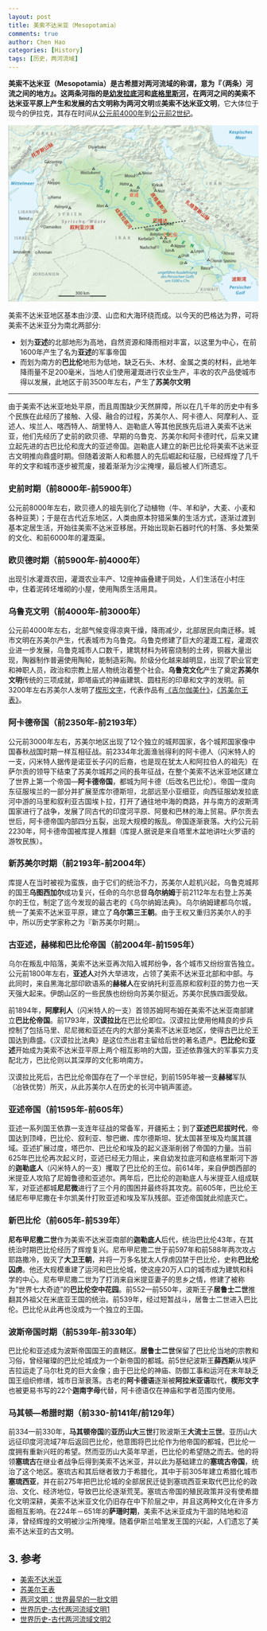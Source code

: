 ```yaml
---
layout: post
title: 美索不达米亚（Mesopotamia）
comments: true
author: Chen Hao
categories: [History]
tags: [历史，两河流域]
---
```


**美索不达米亚（Mesopotamia）**是古希腊对两河流域的称谓，意为『（两条）河流之间的地方』。这两条河指的是<u>幼发拉底河</u>和<u>底格里斯河</u>，在两河之间的美索不达米亚平原上产生和发展的古文明称为**两河文明**或**美索不达米亚文明**，它大体位于现今的伊拉克，其存在时间从<u>公元前4000年</u>到<u>公元前2世纪</u>。

![](/images/mesopotamia/g1.png)

美索不达米亚地区基本由沙漠、山峦和大海环绕而成。以今天的巴格达为界，可将美索不达米亚分为南北两部分:  

- 划为**亚述**的北部地形为高地，自然资源和降雨相对丰富，以这里为中心，在前1600年产生了名为**亚述**的军事帝国
- 而划为南方的**巴比伦**地形为低地，缺乏石头、木材、金属之类的材料，此地年降雨量不足200毫米，当地人们使用灌溉进行农业生产，丰收的农产品使城市得以发展，此地区于前3500年左右，产生了**苏美尔文明**

-------------------------------------

由于美索不达米亚地处平原，而且周围缺少天然屏障，所以在几千年的历史中有多个民族在此经历了接触、入侵、融合的过程，苏美尔人、阿卡德人、阿摩利人、亚述人、埃兰人、喀西特人、胡里特人、迦勒底人等其他民族先后进入美索不达米亚，他们先经历了史前的欧贝德、早期的乌鲁克、苏美尔和阿卡德时代，后来又建立起先进的古巴比伦和庞大的亚述帝国。迦勒底人建立的新巴比伦将美索不达米亚古文明推向鼎盛时期。但随着波斯人和希腊人的先后崛起和征服，已经辉煌了几千年的文字和城市逐步被荒废，接着渐渐为沙尘掩埋，最后被人们所遗忘。


### 史前时期（前8000年-前5900年）

公元前8000年左右，欧贝德人的祖先驯化了动植物（牛、羊和驴，大麦、小麦和各种豆荚）；于是在古代近东地区，人类由原本狩猎采集的生活方式，逐渐过渡到基本定居生活，开始往美索不达米亚移居。开始出现新石器时代的村落、多处繁荣的文化、和前6000年的灌溉渠。


### 欧贝德时期（前5900年-前4000年）

出现引水灌溉农田，灌溉农业丰产、12座神庙叠建于同处，人们生活在小村庄中，住着泥砖坯堆砌的小屋，使用陶质生活用具。


### 乌鲁克文明（前4000年-前3000年）

公元前4000年左右，北部气候变得凉爽干燥，降雨减少，北部居民向南迁移。城市文明在苏美尔产生，代表城市为乌鲁克。乌鲁克修建了巨大的灌溉工程，灌溉农业进一步发展，乌鲁克城市人口数千，建筑材料为砖窑烧制的土砖，铜器大量出现，陶器制作普遍使用陶轮，能制造彩陶。阶级分化越来越明显，出现了职业官吏和神职人员，政治和宗教上层人物统治着整个社会。**乌鲁克文化**产生了奠定**苏美尔文明**传统的三项成就，即塔庙式的神庙建筑、圆柱形的印章和文字的发明。前3200年左右苏美尔人发明了[楔形文字](http://www.wikiwand.com/zh/楔形文字)，代表作品有[《吉尔伽美什》](http://www.wikiwand.com/zh/吉尔伽美什史诗)，[《苏美尔王表》](http://www.wikiwand.com/zh/苏美尔王表)。


### 阿卡德帝国（前2350年-前2193年）

公元前3000年左右，苏美尔地区出现了12个独立的城邦国家，各个城邦国家像中国春秋战国时期一样互相征战。前2334年北面渔翁得利的阿卡德人（闪米特人的一支，闪米特人据传是诺亚长子闪的后裔，也是现在犹太人和阿拉伯人的祖先）在萨尔贡的领导下结束了苏美尔城邦之间的長年征战，在整个美索不达米亚地区建立了世界上第一个帝国—**阿卡德帝国**，都城为阿卡德（后改名巴比伦）。帝国一度向东征服埃兰的一部分并扩展至库尔德斯坦，北部远至小亚细亚，向西征服幼发拉底河中游的马里和叙利亚古国埃卜拉，打开了通往地中海的商路，并与南方的波斯湾国家进行了战争，发展了同古代的印度河平原、阿曼和巴林的海上贸易。萨尔贡去世后，阿卡德帝国内部四分五裂，出现大规模的叛乱。帝国逐渐衰落。大约公元前2230年，阿卡德帝国被库提人推翻（库提人据说是来自塔里木盆地讲吐火罗语的游牧民族）。


### 新苏美尔时期（前2193年-前2004年）

库提人在当时被视为蛮族，由于它们的统治不力，苏美尔人趁机兴起，乌鲁克城邦的国王**乌图西加尔**成功复兴，任命的乌尔总督**乌尔纳姆**于前2112年左右登上苏美尔的王位，制定了迄今发现的最古老的《乌尔纳姆法典》。乌尔纳姆建都乌尔城，统一了美索不达米亚平原，建立了**乌尔第三王朝**。由于王权又重归苏美尔人的手中，所以历史学家称之为『新苏美尔时期』。  


### 古亚述，赫梯和巴比伦帝国（前2004年-前1595年）

乌尔在叛乱中陷落，美索不达米亚再次陷入城邦纷争，各个城市又纷纷宣告独立。公元前1800年左右，**亚述人**对外大举进攻，占领了美索不达米亚北部和中部。与此同时，来自黑海北部印欧语系的**赫梯人**在安纳托利亚高原和叙利亚的势力也一天天强大起来。伊朗山区的一些民族也纷纷向苏美尔挺近。苏美尔民族四面受敌。

前1894年，**阿摩利人**（闪米特人的一支）首领苏姆阿布姆在美索不达米亚南部建立**巴比伦帝国**。前1793年，**汉谟拉比**在巴比伦即位。汉谟拉比使用他精良的步兵控制了包括马里、尼尼微和亚述在内的大部分美索不达米亚地区，使得古巴比伦王国达到鼎盛。《汉谟拉比法典》是这位杰出君主留给后世的著名遗产。**巴比伦**和**亚述**开始成为美索不达米亚平原上两个相互影响的大国，亚述依靠强大的军事实力支配北方，巴比伦则以其深厚的文化影响南方。

汉谟拉比死后，古巴比伦帝国存在了一个半世纪，到前1595年被一支**赫梯**军队（冶铁优势）所灭，从此苏美尔人在历史的长河中销声匿迹。


### 亚述帝国（前1595年-前605年）

亚述一系列国王依靠一支连年征战的常备军，开疆拓土；到了**亚述巴尼拔时代**，帝国达到顶峰，巴比伦、叙利亚、黎巴嫩、库尔德斯坦、犹太国甚至埃及均属其疆域。亚述扩展过度，塔巴尔、巴比伦和埃及的起义逐渐削弱了帝国的力量。当前625年巴比伦再次起义时，亚述已经无力阻止，来自幼发拉底河和底格里斯河下游的**迦勒底人**（闪米特人的一支）攫取了巴比伦的王位。前614年，来自伊朗西部的米提亚人攻陷了尼姆鲁德和亚述尔。两年后，巴比伦的迦勒底人与米提亚人组成联军，对亚述都城**尼尼微**进行了三个月的围困并最终将其攻克。前605年，巴比伦王储尼布甲尼撒在卡尔凯美什打败亚述和埃及军队残部。亚述帝国就此彻底灭亡。


### 新巴比伦（前605年-前539年）

**尼布甲尼撒二世**作为美索不达米亚南部的**迦勒底人**后代，统治巴比伦43年，在其统治时期巴比伦经历了辉煌复兴。尼布甲尼撒二世于前597年和前588年两次攻占耶路撒冷，毁灭了**大卫王朝**，并将一万多名犹太人俘虏囚禁于巴比伦，史称**巴比伦囚虏**。他还大规模重建了运河和巴比伦城，使这座20万人口的城市成为建筑和科学的中心。尼布甲尼撒二世为了打消来自米提亚妻子的思乡之情，修建了被称为“世界七大奇迹”的**巴比伦空中花园**。前552—前550年，波斯王子**居鲁士二世**推翻其外祖父在米底亚王国的统治。前539年，经过短暂战斗，居鲁士二世进入巴比伦。巴比伦从此再也没成为一个独立的王国。


### 波斯帝国时期（前539年-前330年）

巴比伦和亚述成为波斯帝国国王的直轄区。**居鲁士二世**保留了巴比伦当地的宗教和习俗，曾经璀璨的巴比伦城成为一个新帝国的都城。前5世纪波斯王**薛西斯**从埃萨吉拉运走了马尔杜克的巨大金像；由于巴比伦的神庙、防御工事和运河在末年缺乏国王组织修缮，城市日渐衰落。古老的**阿卡德语**逐渐被**阿拉米亚语**取代，**楔形文字**也被更易书写的22个**迦南字母**代替，阿卡德语仅在神庙和学者范围内使用。   


### 马其顿—希腊时期（前330-前141年/前129年）

前334—前330年，**马其顿帝国**的**亚历山大三世**打败波斯王**大流士三世**。亚历山大远征印度河流域7年后返回巴比伦，他意图将巴比伦作为他帝国的都城，巴比伦一度拥有重新兴旺的希望。然而亚历山大英年早逝，巴比伦的希望随之而去。他的将领**塞琉古**在继业者战争后得到美索不达米亚，并以此为基础建立的**塞琉古帝国**，统治了这个地区。塞琉古和其后继者致力于希腊化，其中于前305年建立希腊化城市**塞琉西亚**，并在前275年把巴比伦城的全部居民迁徒到塞琉西亚来取代巴比伦的政治、文化、经济地位，导致巴比伦逐渐荒芜。塞琉古帝国的殖民政策并没有使希腊化文明深耕，美索不达米亚文化仍旧存在中下阶层之中，并且这两种文化在许多方面相互影响。在224年－651年的**萨珊时期**，美索不达米亚成为干涸的陆地和沼泽，曾经辉煌的文明被沙尘所掩埋。随着伊斯兰哈里发王国的兴起，人们遗忘了美索不达米亚的古文明。


## 3. 参考

- [美索不达米亚](http://www.wikiwand.com/zh/美索不达米亚)
- [苏美尔王表](http://www.wikiwand.com/zh/苏美尔王表)
- [两河文明：世界最早的一批文明](https://site.douban.com/109824/widget/notes/2328347/note/159284534/)  
- [世界历史-古代两河流域文明1](https://www.youtube.com/watch?v=rIIp_OENA9U)  
- [世界历史-古代两河流域文明2](https://www.youtube.com/watch?v=_qzng4so4Vk)   